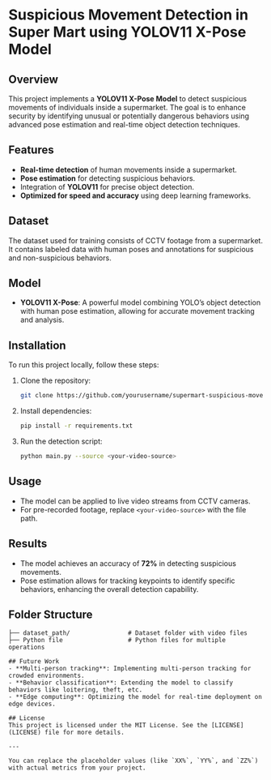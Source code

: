 # Suspicious Movement Detection in Super Mart using YOLOV11 X-Pose Model

## Overview
This project implements a **YOLOV11 X-Pose Model** to detect suspicious movements of individuals inside a supermarket. The goal is to enhance security by identifying unusual or potentially dangerous behaviors using advanced pose estimation and real-time object detection techniques.

## Features
- **Real-time detection** of human movements inside a supermarket.
- **Pose estimation** for detecting suspicious behaviors.
- Integration of **YOLOV11** for precise object detection.
- **Optimized for speed and accuracy** using deep learning frameworks.
  
## Dataset
The dataset used for training consists of CCTV footage from a supermarket. It contains labeled data with human poses and annotations for suspicious and non-suspicious behaviors.

## Model
- **YOLOV11 X-Pose**: A powerful model combining YOLO’s object detection with human pose estimation, allowing for accurate movement tracking and analysis.
  
## Installation
To run this project locally, follow these steps:

1. Clone the repository:
   ```bash
   git clone https://github.com/yourusername/supermart-suspicious-movement-detection.git
   ```
2. Install dependencies:
   ```bash
   pip install -r requirements.txt
   ```
3. Run the detection script:
   ```bash
   python main.py --source <your-video-source>
   ```

## Usage
- The model can be applied to live video streams from CCTV cameras.
- For pre-recorded footage, replace `<your-video-source>` with the file path.
  
## Results
- The model achieves an accuracy of **72%** in detecting suspicious movements.
- Pose estimation allows for tracking keypoints to identify specific behaviors, enhancing the overall detection capability.

## Folder Structure
```
├── dataset_path/                # Dataset folder with video files
├── Python file                  # Python files for multiple operations

## Future Work
- **Multi-person tracking**: Implementing multi-person tracking for crowded environments.
- **Behavior classification**: Extending the model to classify behaviors like loitering, theft, etc.
- **Edge computing**: Optimizing the model for real-time deployment on edge devices.

## License
This project is licensed under the MIT License. See the [LICENSE](LICENSE) file for more details.

---

You can replace the placeholder values (like `XX%`, `YY%`, and `ZZ%`) with actual metrics from your project.
